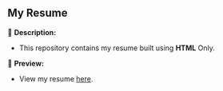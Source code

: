 ## My Resume

📄 **Description:**
- This repository contains my resume built using **HTML** Only.
  
👀 **Preview:**
- View my resume [here](https://pradip32.github.io/resume/).
